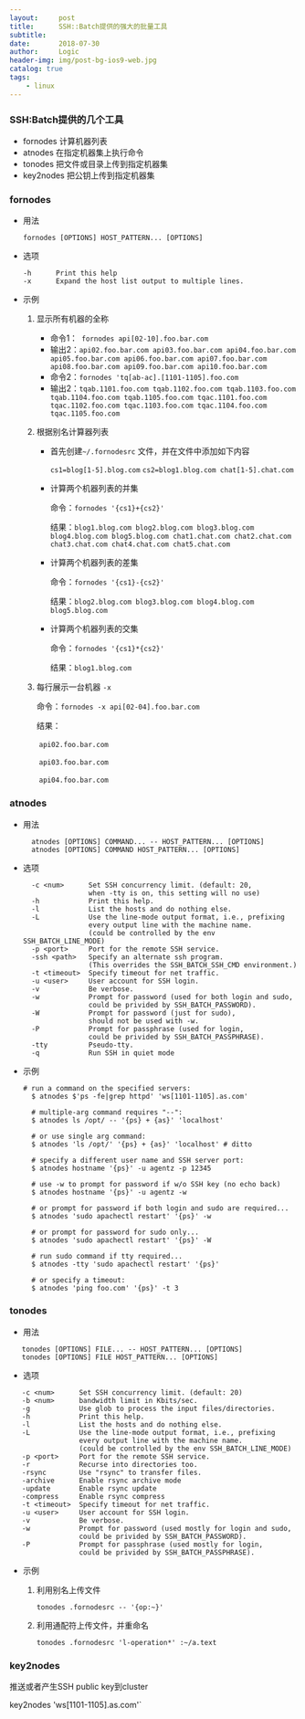 ```yaml
---
layout:     post
title:      SSH::Batch提供的强大的批量工具
subtitle:   
date:       2018-07-30
author:     Logic
header-img: img/post-bg-ios9-web.jpg
catalog: true
tags:
    - linux
---
```


### SSH:Batch提供的几个工具
- fornodes 计算机器列表
- atnodes 在指定机器集上执行命令
- tonodes 把文件或目录上传到指定机器集
- key2nodes 把公钥上传到指定机器集

### fornodes
- 用法
  ``` shell
  fornodes [OPTIONS] HOST_PATTERN... [OPTIONS]
  ```

- 选项
  ```shell
  -h      Print this help
  -x      Expand the host list output to multiple lines.
  ```

- 示例

  1. 显示所有机器的全称

     - 命令1：` fornodes api[02-10].foo.bar.com`
     - 输出2：`api02.foo.bar.com api03.foo.bar.com api04.foo.bar.com api05.foo.bar.com api06.foo.bar.com api07.foo.bar.com api08.foo.bar.com api09.foo.bar.com api10.foo.bar.com`
     - 命令2：`fornodes 'tq[ab-ac].[1101-1105].foo.com`
     - 输出2：`tqab.1101.foo.com tqab.1102.foo.com tqab.1103.foo.com tqab.1104.foo.com tqab.1105.foo.com tqac.1101.foo.com tqac.1102.foo.com tqac.1103.foo.com tqac.1104.foo.com tqac.1105.foo.com`

  2. 根据别名计算器列表

     - 首先创建`~/.fornodesrc` 文件，并在文件中添加如下内容

       `cs1=blog[1-5].blog.com`
       `cs2=blog1.blog.com chat[1-5].chat.com`

     - 计算两个机器列表的并集

       命令：`fornodes '{cs1}+{cs2}'`

       结果：`blog1.blog.com blog2.blog.com blog3.blog.com blog4.blog.com blog5.blog.com chat1.chat.com chat2.chat.com chat3.chat.com chat4.chat.com chat5.chat.com`

     - 计算两个机器列表的差集

       命令：`fornodes '{cs1}-{cs2}'`

       结果：`blog2.blog.com blog3.blog.com blog4.blog.com blog5.blog.com`

     - 计算两个机器列表的交集

       命令：`fornodes '{cs1}*{cs2}'`

       结果：`blog1.blog.com`

  3. 每行展示一台机器 `-x`

     命令：`fornodes -x api[02-04].foo.bar.com`

     结果：

     ​	`api02.foo.bar.com`</br>

     ​	`api03.foo.bar.com`</br>

     ​	`api04.foo.bar.com`</br>

### atnodes 

- 用法
  ``` shell
    atnodes [OPTIONS] COMMAND... -- HOST_PATTERN... [OPTIONS]
    atnodes [OPTIONS] COMMAND HOST_PATTERN... [OPTIONS]
  ```

- 选项
  ``` shell
    -c <num>      Set SSH concurrency limit. (default: 20,
                  when -tty is on, this setting will no use)
    -h            Print this help.
    -l            List the hosts and do nothing else.
    -L            Use the line-mode output format, i.e., prefixing
                  every output line with the machine name.
                  (could be controlled by the env SSH_BATCH_LINE_MODE)
    -p <port>     Port for the remote SSH service.
    -ssh <path>   Specify an alternate ssh program.
                  (This overrides the SSH_BATCH_SSH_CMD environment.)
    -t <timeout>  Specify timeout for net traffic.
    -u <user>     User account for SSH login.
    -v            Be verbose.
    -w            Prompt for password (used for both login and sudo,
                  could be privided by SSH_BATCH_PASSWORD).
    -W            Prompt for password (just for sudo),
                  should not be used with -w.
    -P            Prompt for passphrase (used for login,
                  could be privided by SSH_BATCH_PASSPHRASE).
    -tty          Pseudo-tty.
    -q            Run SSH in quiet mode
  ```

- 示例

  ```shell
  # run a command on the specified servers:
    $ atnodes $'ps -fe|grep httpd' 'ws[1101-1105].as.com'

    # multiple-arg command requires "--":
    $ atnodes ls /opt/ -- '{ps} + {as}' 'localhost'

    # or use single arg command:
    $ atnodes 'ls /opt/' '{ps} + {as}' 'localhost' # ditto

    # specify a different user name and SSH server port:
    $ atnodes hostname '{ps}' -u agentz -p 12345

    # use -w to prompt for password if w/o SSH key (no echo back)
    $ atnodes hostname '{ps}' -u agentz -w

    # or prompt for password if both login and sudo are required...
    $ atnodes 'sudo apachectl restart' '{ps}' -w

    # or prompt for password for sudo only...
    $ atnodes 'sudo apachectl restart' '{ps}' -W

    # run sudo command if tty required...
    $ atnodes -tty 'sudo apachectl restart' '{ps}'

    # or specify a timeout:
    $ atnodes 'ping foo.com' '{ps}' -t 3
  ```
### tonodes
- 用法
 ```shell
    tonodes [OPTIONS] FILE... -- HOST_PATTERN... [OPTIONS]
    tonodes [OPTIONS] FILE HOST_PATTERN... [OPTIONS]
 ```
- 选项
 ```shell
    -c <num>      Set SSH concurrency limit. (default: 20)
    -b <num>      bandwidth limit in Kbits/sec.
    -g            Use glob to process the input files/directories.
    -h            Print this help.
    -l            List the hosts and do nothing else.
    -L            Use the line-mode output format, i.e., prefixing
                  every output line with the machine name.
                  (could be controlled by the env SSH_BATCH_LINE_MODE)
    -p <port>     Port for the remote SSH service.
    -r            Recurse into directories too.
    -rsync        Use "rsync" to transfer files.
    -archive      Enable rsync archive mode
    -update       Enable rsync update
    -compress     Enable rsync compress
    -t <timeout>  Specify timeout for net traffic.
    -u <user>     User account for SSH login.
    -v            Be verbose.
    -w            Prompt for password (used mostly for login and sudo,
                  could be privided by SSH_BATCH_PASSWORD).
    -P            Prompt for passphrase (used mostly for login,
                  could be privided by SSH_BATCH_PASSPHRASE).
 ```
- 示例

  1. 利用别名上传文件

     `tonodes .fornodesrc -- '{op:~}'`

  2. 利用通配符上传文件，并重命名

     `tonodes .fornodesrc 'l-operation*' :~/a.text`

### key2nodes

推送或者产生SSH public key到cluster

key2nodes 'ws[1101-1105].as.com'`